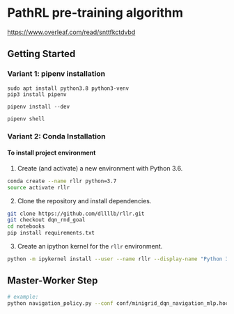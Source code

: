 # PathRL pre-training algorithm

https://www.overleaf.com/read/snttfkctdvbd


## Getting Started

### Variant 1: pipenv installation
```
sudo apt install python3.8 python3-venv
pip3 install pipenv

pipenv install --dev

pipenv shell
```

### Variant 2: Conda Installation

#### To install project environment

1. Create (and activate) a new environment with Python 3.6.
 
```bash
conda create --name rllr python=3.7
source activate rllr
```
    
2. Clone the repository and install dependencies.
```bash
git clone https://github.com/dllllb/rllr.git
git checkout dqn_rnd_goal
cd notebooks
pip install requirements.txt
```

3. Create an ipython kernel for the `rllr` environment.  
```bash
python -m ipykernel install --user --name rllr --display-name "Python 3.7 (rllr)"
```

## Master-Worker Step
```bash
# example:
python navigation_policy.py --conf conf/minigrid_dqn_navigation_mlp.hocon

```
